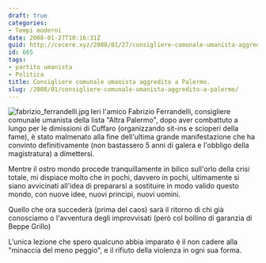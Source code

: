 ```yaml
---
draft: true
categories:
- Tempi moderni
date: 2008-01-27T10:16:31Z
guid: http://cecere.xyz/2008/01/27/consigliere-comunale-umanista-aggredito-a-palermo/
id: 665
tags:
- partito umanista
- Politica
title: Consigliere comunale umanista aggredito a Palermo.
slug: /2008/01/consigliere-comunale-umanista-aggredito-a-palermo/
---
```


<img src='http://cecere.xyz/wp-content/uploads/sites/3/2008/01/fabrizio_ferrandelli.thumbnail.jpg' alt='fabrizio_ferrandelli.jpg' align="left" />Ieri l'amico Fabrizio Ferrandelli, consigliere comunale umanista della lista "Altra Palermo", dopo aver combattuto a lungo per le dimissioni di Cuffaro (organizzando sit-ins e scioperi della fame), è stato malmenato alla fine dell'ultima grande manifestazione che ha convinto definitivamente (non bastassero 5 anni di galera e l'obbligo della magistratura) a dimettersi.

Mentre il ostro mondo procede tranquillamente in bilico sull'orlo della crisi totale, mi dispiace molto che in pochi, davvero in pochi, ultimamente si siano avvicinati all'idea di prepararsi a sostituire in modo valido questo mondo, con nuove idee, nuovi principi, nuovi uomini.

Quello che ora succederà (prima del caos) sarà il ritorno di chi già conosciamo o l'avventura degli improvvisati (però col bollino di garanzia di Beppe Grillo)

L'unica lezione che spero qualcuno abbia imparato è il non cadere alla "minaccia del meno peggio", e il rifiuto della violenza in ogni sua forma.